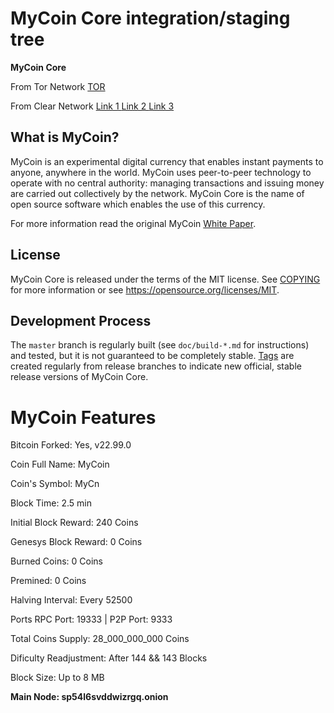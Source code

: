 MyCoin Core integration/staging tree
=====================================

<b>MyCoin Core</b>

From Tor Network
[TOR](http://utgqnthifz425xaprmzpcorvzshpecnkmbl5iqhpyh7wvcrfdhsdq7id.onion)

From Clear Network
[Link 1 ](https://utgqnthifz425xaprmzpcorvzshpecnkmbl5iqhpyh7wvcrfdhsdq7id.onion.ws)
[Link 2 ](https://utgqnthifz425xaprmzpcorvzshpecnkmbl5iqhpyh7wvcrfdhsdq7id.onion.ly)
[Link 3 ](https://utgqnthifz425xaprmzpcorvzshpecnkmbl5iqhpyh7wvcrfdhsdq7id.onion.pet)

What is MyCoin?
----------------

MyCoin is an experimental digital currency that enables instant payments to
anyone, anywhere in the world. MyCoin uses peer-to-peer technology to operate
with no central authority: managing transactions and issuing money are carried
out collectively by the network. MyCoin Core is the name of open source
software which enables the use of this currency.

For more information read the original MyCoin [White Paper](http://utgqnthifz425xaprmzpcorvzshpecnkmbl5iqhpyh7wvcrfdhsdq7id.onion/mycoin/wp).

License
-------

MyCoin Core is released under the terms of the MIT license. See [COPYING](http://utgqnthifz425xaprmzpcorvzshpecnkmbl5iqhpyh7wvcrfdhsdq7id.onion/mycoin/core/src/branch/master/COPYING) for more
information or see https://opensource.org/licenses/MIT.

Development Process
-------------------

The `master` branch is regularly built (see `doc/build-*.md` for instructions) and tested, but it is not guaranteed to be
completely stable. [Tags](http://utgqnthifz425xaprmzpcorvzshpecnkmbl5iqhpyh7wvcrfdhsdq7id.onion/mycoin/core/tags) are created regularly from release branches to indicate new official, stable release versions of MyCoin Core.

MyCoin Features
=====================================

Bitcoin Forked:                 Yes, v22.99.0

Coin Full Name:                 MyCoin

Coin's Symbol:                  MyCn

Block Time: 			        2.5 min

Initial Block Reward:	        240 Coins

Genesys Block Reward:           0 Coins

Burned Coins:                   0 Coins

Premined:                       0 Coins

Halving Interval:		        Every 52500

Ports                           RPC Port:	19333 | P2P Port:	9333
                                
Total Coins Supply:		        28_000_000_000 Coins

Dificulty Readjustment:	        After 144 && 143 Blocks

Block Size:                     Up to 8 MB

<p><b>Main Node:                      sp54l6svddwizrgq.onion</b></p>
